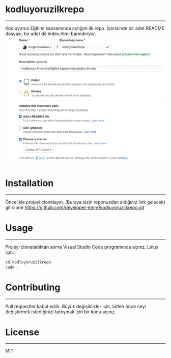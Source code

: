 # kodluyoruzilkrepo
---
Kodluyoruz Eğitimi kapsamında açtığım ilk repo. İçerisinde bir adet README dosyası, bir adet de index.html barındırıyor.
![Sayfa Resmi](https://raw.githubusercontent.com/Kodluyoruz/taskforce/main/git/odev1/figures/github.png)
# Installation
---
Öncelikle projeyi clonelayın. (Buraya sizin reponuzdan aldığınız link gelecek)
git clone https://github.com/developer-emre/kodluyoruzilkrepo.git
# Usage
----
Projeyi cloneladıktan sonra Visual Studio Code programında açınız.
Linux için:
```
cd kodluyoruzilkrepo
code .
```
# Contributing
---
Pull requestler kabul edilir. Büyük değişiklikler için, lütfen önce neyi değiştirmek istediğinizi tartışmak için bir konu açınız.
# License
---
MIT